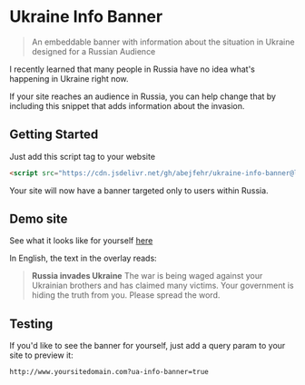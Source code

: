 # Ukraine Info Banner

> An embeddable banner with information about the situation in Ukraine designed for a Russian Audience

I recently learned that many people in Russia have no idea what's happening in Ukraine right now.

If your site reaches an audience in Russia, you can help change that by including this snippet that adds information about the invasion.

## Getting Started

Just add this script tag to your website

```html
<script src="https://cdn.jsdelivr.net/gh/abejfehr/ukraine-info-banner@latest/dist/snippet.js"></script>
```

Your site will now have a banner targeted only to users within Russia.

## Demo site

See what it looks like for yourself [here](https://www.abefehr.com/ukraine-info-banner/?ua-info-banner=true)

In English, the text in the overlay reads:

> **Russia invades Ukraine**
> The war is being waged against your Ukrainian brothers and has claimed many victims.
> Your government is hiding the truth from you.
> Please spread the word.

## Testing

If you'd like to see the banner for yourself, just add a query param to your site to preview it:

```bash
http://www.yoursitedomain.com?ua-info-banner=true
```
